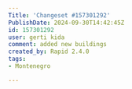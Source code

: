 ```yaml
---
Title: 'Changeset #157301292'
PublishDate: 2024-09-30T14:42:45Z
id: 157301292
user: gerti kida
comment: added new buildings
created_by: Rapid 2.4.0
tags:
- Montenegro

---
```


